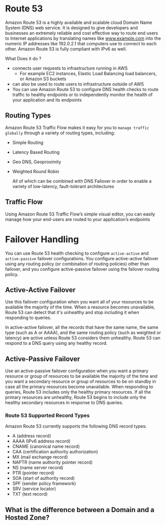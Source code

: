 # Route 53

Amazon Route 53 is a highly available and scalable cloud Domain Name System (DNS) web service. It is designed to give developers and businesses an extremely reliable and cost effective way to route end users to Internet applications by translating names like www.example.com into the numeric IP addresses like 192.0.2.1 that computers use to connect to each other. Amazon Route 53 is fully compliant with IPv6 as well.

What Does it do ?
- connects user requests to infrastructure running in AWS
  - For example EC2 instances, Elastic Load Balancing load balancers, or Amazon S3 buckets
- can also be used to route users to infrastructure outside of AWS
- You can use Amazon Route 53 to configure DNS health checks to route traffic to healthy endpoints or to independently monitor the health of your application and its endpoints

## Routing Types
Amazon Route 53 Traffic Flow makes it easy for you to `manage traffic globally` through a variety of routing types, including:
- Simple Routing
- Latency Based Routing
- Geo DNS, Geoproximity
- Weighted Round Robin

  All of which can be combined with DNS Failover in order to enable a variety of low-latency, fault-tolerant architectures

## Traffic Flow
  Using Amazon Route 53 Traffic Flow’s simple visual editor, you can easily manage how your end-users are routed to your application’s endpoints

# Failover Handling
You can use Route 53 health checking to configure `active-active` and `active-passive` failover configurations. You configure active-active failover using any routing policy (or combination of routing policies) other than failover, and you configure active-passive failover using the failover routing policy.

## Active-Active Failover

Use this failover configuration when you want all of your resources to be available the majority of the time. When a resource becomes unavailable, Route 53 can detect that it's unhealthy and stop including it when responding to queries.

In active-active failover, all the records that have the same name, the same type (such as A or AAAA), and the same routing policy (such as weighted or latency) are active unless Route 53 considers them unhealthy. Route 53 can respond to a DNS query using any healthy record.

## Active-Passive Failover

Use an active-passive failover configuration when you want a primary resource or group of resources to be available the majority of the time and you want a secondary resource or group of resources to be on standby in case all the primary resources become unavailable. When responding to queries, Route 53 includes only the healthy primary resources. If all the primary resources are unhealthy, Route 53 begins to include only the healthy secondary resources in response to DNS queries.

### Route 53 Supported Record Types
Amazon Route 53 currently supports the following DNS record types:

- A (address record)
- AAAA (IPv6 address record)
- CNAME (canonical name record)
- CAA (certification authority authorization)
- MX (mail exchange record)
- NAPTR (name authority pointer record)
- NS (name server record)
- PTR (pointer record)
- SOA (start of authority record)
- SPF (sender policy framework)
- SRV (service locator)
- TXT (text record)

## What is the difference between a Domain and a Hosted Zone?
